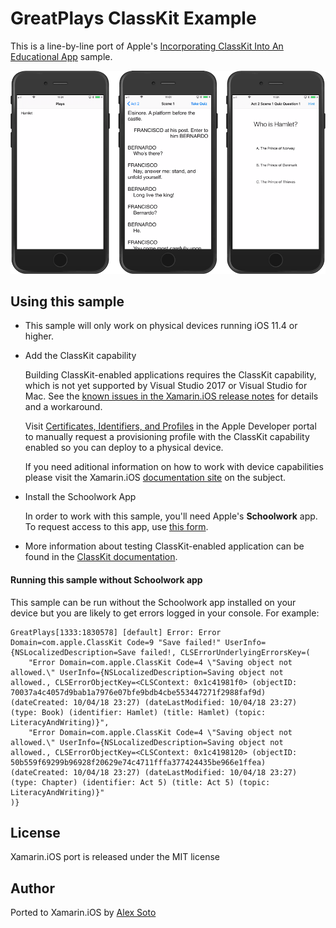 GreatPlays ClassKit Example
===========================

This is a line-by-line port of Apple's [Incorporating ClassKit Into An Educational App](https://developer.apple.com/documentation/classkit/incorporating_classkit_into_an_educational_app) sample.

![App screenshots](Screenshots/main.png)

Using this sample
-----------------

- This sample will only work on physical devices running iOS 11.4 or
  higher.

- Add the ClassKit capability

  Building ClassKit-enabled applications requires the ClassKit
  capability, which is not yet supported by Visual Studio 2017 or Visual
  Studio for Mac. See the [known issues in the Xamarin.iOS release
  notes](https://github.com/xamarin/xamarin-macios/wiki/xamarin.ios_11.9.2#known-issues)
  for details and a workaround.

  Visit [Certificates, Identifiers, and
  Profiles](https://developer.apple.com/account/ios/certificate/) in the
  Apple Developer portal to manually request a provisioning profile with
  the ClassKit capability enabled so you can deploy to a physical device.

  If you need aditional information on how to work with device capabilities
  please visit the Xamarin.iOS [documentation 
  site](https://docs.microsoft.com/en-us/xamarin/ios/deploy-test/provisioning/capabilities/?tabs=vsmac#developer-center)
  on the subject.

- Install the Schoolwork App

  In order to work with this sample, you'll need Apple's **Schoolwork**
  app. To request access to this app, use [this
  form](https://developer.apple.com/contact/classkit/).

- More information about testing ClassKit-enabled application can be
  found in the [ClassKit
  documentation](https://developer.apple.com/documentation/classkit/testing_your_app_during_development).

#### Running this sample without Schoolwork app

This sample can be run without the Schoolwork app installed on your device but you are likely to get errors logged in your console. For example:

```
GreatPlays[1333:1830578] [default] Error: Error Domain=com.apple.ClassKit Code=9 "Save failed!" UserInfo={NSLocalizedDescription=Save failed!, CLSErrorUnderlyingErrorsKey=(
    "Error Domain=com.apple.ClassKit Code=4 \"Saving object not allowed.\" UserInfo={NSLocalizedDescription=Saving object not allowed., CLSErrorObjectKey=<CLSContext: 0x1c41981f0> (objectID: 70037a4c4057d9bab1a7976e07bfe9bdb4cbe553447271f2988faf9d) (dateCreated: 10/04/18 23:27) (dateLastModified: 10/04/18 23:27) (type: Book) (identifier: Hamlet) (title: Hamlet) (topic: LiteracyAndWriting)}",
    "Error Domain=com.apple.ClassKit Code=4 \"Saving object not allowed.\" UserInfo={NSLocalizedDescription=Saving object not allowed., CLSErrorObjectKey=<CLSContext: 0x1c4198120> (objectID: 50b559f69299b96928f20629e74c4711fffa377424435be966e1ffea) (dateCreated: 10/04/18 23:27) (dateLastModified: 10/04/18 23:27) (type: Chapter) (identifier: Act 5) (title: Act 5) (topic: LiteracyAndWriting)}"
)}
```

License
-------

Xamarin.iOS port is released under the MIT license

Author
------

Ported to Xamarin.iOS by [Alex Soto](https://github.com/dalexsoto)
